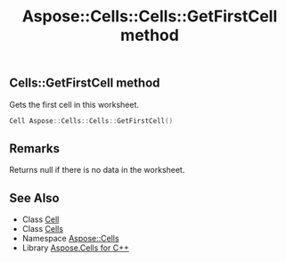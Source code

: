 ﻿---
title: Aspose::Cells::Cells::GetFirstCell method
linktitle: GetFirstCell
second_title: Aspose.Cells for C++ API Reference
description: 'Aspose::Cells::Cells::GetFirstCell method. Gets the first cell in this worksheet in C++.'
type: docs
weight: 12500
url: /cpp/aspose.cells/cells/getfirstcell/
---
## Cells::GetFirstCell method


Gets the first cell in this worksheet.

```cpp
Cell Aspose::Cells::Cells::GetFirstCell()
```

## Remarks


Returns null if there is no data in the worksheet. 
## See Also

* Class [Cell](../../cell/)
* Class [Cells](../)
* Namespace [Aspose::Cells](../../)
* Library [Aspose.Cells for C++](../../../)
